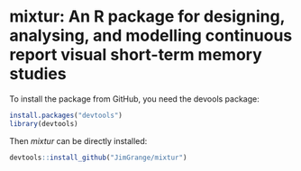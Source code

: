 
# mixtur: An R package for designing, analysing, and modelling continuous report visual short-term memory studies

To install the package from GitHub, you need the devools package:

``` r
install.packages("devtools")
library(devtools)
```

Then *mixtur* can be directly installed:

``` r
devtools::install_github("JimGrange/mixtur")
```
